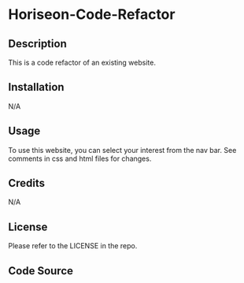 # Horiseon-Code-Refactor

## Description

This is a code refactor of an existing website.

## Installation

N/A

## Usage

To use this website, you can select your interest from the nav bar. See comments in css and html files for changes.

## Credits

N/A

## License

Please refer to the LICENSE in the repo.

## Code Source


